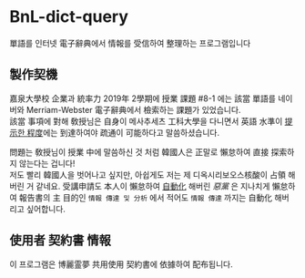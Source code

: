 # BnL-dict-query
單語를 인터넷 電子辭典에서 情報를 受信하여 整理하는 프로그램입니다

## 製作契機
嘉泉大學校 企業과 統率力 2019年 2學期에 授業 課題 #8-1 에는 該當 單語를 네이버와 Merriam-Webster 電子辭典에서 檢索하는 課題가 있었습니다.  
該當 事項에 對해 敎授님은 自身이 메사추세츠 工科大學을 다니면서 英語 水準이 [提示한 程度](query/query.json)에는 到達하여야 疏通이 可能하다고 말씀하셨습니다.  
  
問題는 敎授님이 授業 中에 말씀하신 것 처럼 韓國人은 正말로 懶怠하여 直接 探索하지 않는다는 겁니다!  
저도 빨리 韓國人을 벗어나고 싶지만, 아쉽게도 저는 제 디옥시리보오스核酸이 占領 해 버린 거 같네요. 受講申請도 本人이 懶怠하여 [自動化](https://github.com/Alex4386/gachon-autoregister-course) 해버린 *惡黨* 은 지나치게 懶怠하여 報告書의 主 目的인 `情報 傳達 및 分析` 에서 적어도 `情報 傳達` 까지는 自動化 해버리고 싶어합니다.  

## 使用者 契約書 情報
이 프로그램은 博麗霊夢 共用使用 契約書에 依據하여 配布됩니다.
